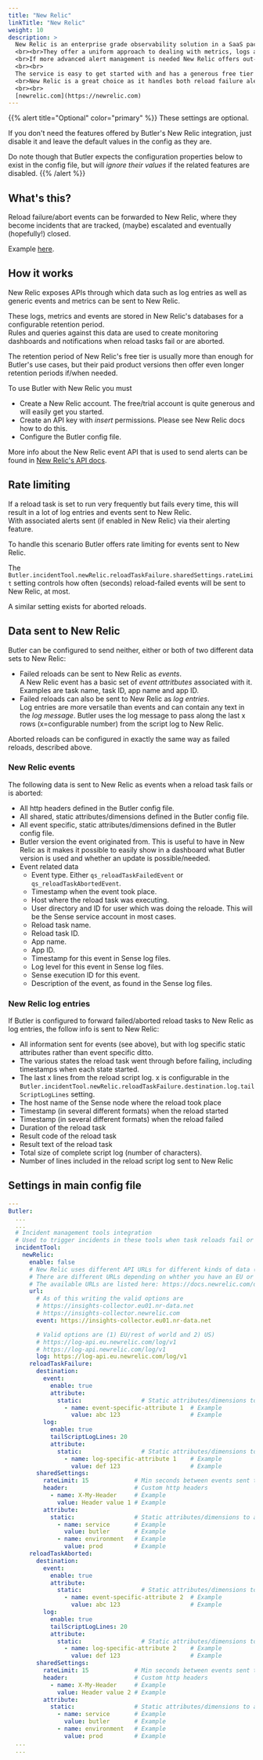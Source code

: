 ```yaml
---
title: "New Relic"
linkTitle: "New Relic"
weight: 10
description: >
  New Relic is an enterprise grade observability solution in a SaaS package.
  <br><br>They offer a uniform approach to dealing with metrics, logs and events - including a basic but working alert management feature. 
  <br>If more advanced alert management is needed New Relic offers out-of-the-box integrations with tools like PagerDuty, ServiceNow, Jira, VictorOps and many other services.
  <br><br>
  The service is easy to get started with and has a generous free tier that works very well for testing Butler alerts.
  <br>New Relic is a great choice as it handles both reload failure alerts for the Butler tool as well as operational metrics from [Butler SOS](https://butler-sos.ptarmiganlabs.com).
  <br><br>
  [newrelic.com](https://newrelic.com)
---
```


{{% alert title="Optional" color="primary" %}}
These settings are optional.

If you don't need the features offered by Butler's New Relic integration, just disable it and leave the default values in the config as they are.

Do note though that Butler expects the configuration properties below to exist in the config file, but will *ignore their values* if the related features are disabled.
{{% /alert %}}

## What's this?

Reload failure/abort events can be forwarded to New Relic, where they become incidents that are tracked, (maybe) escalated and eventually (hopefully!) closed.

<!-- TODO -->
Example [here](/docs/examples/newrelic/).

## How it works

New Relic exposes APIs through which data such as log entries as well as generic events and metrics can be sent to New Relic.

These logs, metrics and events are stored in New Relic's databases for a configurable retention period.  
Rules and queries against this data are used to create monitoring dashboards and notifications when reload tasks fail or are aborted.

The retention period of New Relic's free tier is usually more than enough for Butler's use cases, but their paid product versions then offer even longer retention periods if/when needed.

To use Butler with New Relic you must

- Create a New Relic account. The free/trial account is quite generous and will easily get you started.
- Create an API key with *insert* permissions. Please see New Relic docs how to do this.
- Configure the Butler config file.

More info about the New Relic event API that is used to send alerts can be found in [New Relic's API docs](https://docs.newrelic.com/docs/apis/intro-apis/introduction-new-relic-apis).

## Rate limiting

If a reload task is set to run very frequently but fails every time, this will result in a lot of log entries and events sent to New Relic.  
With associated alerts sent (if enabled in New Relic) via their alerting feature.

To handle this scenario Butler offers rate limiting for events sent to New Relic.

The `Butler.incidentTool.newRelic.reloadTaskFailure.sharedSettings.rateLimit` setting controls how often (seconds) reload-failed events will be sent to New Relic, at most.

A similar setting exists for aborted reloads.

## Data sent to New Relic

Butler can be configured to send neither, either or both of two different data sets to New Relic:

- Failed reloads can be sent to New Relic as *events*.  
  A New Relic event has a basic set of *event attritbutes* associated with it. Examples are task name, task ID, app name and app ID.
- Failed reloads can also be sent to New Relic as *log entries*.  
  Log entries are more versatile than events and can contain any text in the *log message*. Butler uses the log message to pass along the last x rows (x=configurable number) from the script log to New Relic.
  
Aborted reloads can be configured in exactly the same way as failed reloads, described above.

### New Relic events

The following data is sent to New Relic as events when a reload task fails or is aborted:

- All http headers defined in the Butler config file.
- All shared, static attributes/dimensions defined in the Butler config file.
- All event specific, static attributes/dimensions defined in the Butler config file.
- Butler version the event originated from. This is useful to have in New Relic as it makes it possible to easily show in a dashboard what Butler version is used and whether an update is possible/needed.
- Event related data
  - Event type. Either `qs_reloadTaskFailedEvent` or `qs_reloadTaskAbortedEvent`.
  - Timestamp when the event took place.
  - Host where the reload task was executing.
  - User directory and ID for user which was doing the reloade. This will be the Sense service account in most cases.
  - Reload task name.
  - Reload task ID.
  - App name.
  - App ID.
  - Timestamp for this event in Sense log files.
  - Log level for this event in Sense log files.
  - Sense execution ID for this event.
  - Description of the event, as found in the Sense log files.

### New Relic log entries

If Butler is configured to forward failed/aborted reload tasks to New Relic as log entries, the follow info is sent to New Relic:

- All information sent for events (see above), but with log specific static attributes rather than event specific ditto.
- The various states the reload task went through before failing, including timestamps when each state started.
- The last x lines from the reload script log. x is configurable in the `Butler.incidentTool.newRelic.reloadTaskFailure.destination.log.tailScriptLogLines` setting.
- The host name of the Sense node where the reload took place
- Timestamp (in several different formats) when the reload started
- Timestamp (in several different formats) when the reload failed
- Duration of the reload task
- Result code of the reload task
- Result text of the reload task
- Total size of complete script log (number of characters).
- Number of lines included in the reload script log sent to New Relic

## Settings in main config file

```yaml
---
Butler:
  ...
  ...
  # Incident management tools integration
  # Used to trigger incidents in these tools when task reloads fail or are aborted
  incidentTool:
    newRelic:
      enable: false
      # New Relic uses different API URLs for different kinds of data (metrics, events, logs, ...)
      # There are different URLs depending on whther you have an EU or US region New Relic account.
      # The available URLs are listed here: https://docs.newrelic.com/docs/accounts/accounts-billing/account-setup/choose-your-data-center/
      url:
        # As of this writing the valid options are
        # https://insights-collector.eu01.nr-data.net
        # https://insights-collector.newrelic.com 
        event: https://insights-collector.eu01.nr-data.net

        # Valid options are (1) EU/rest of world and 2) US)
        # https://log-api.eu.newrelic.com/log/v1
        # https://log-api.newrelic.com/log/v1 
        log: https://log-api.eu.newrelic.com/log/v1
      reloadTaskFailure:
        destination:
          event: 
            enable: true
            attribute: 
              static:                 # Static attributes/dimensions to attach to events sent to New Relic.
                - name: event-specific-attribute 1  # Example
                  value: abc 123                    # Example
          log:
            enable: true
            tailScriptLogLines: 20
            attribute: 
              static:                 # Static attributes/dimensions to attach to events sent to New Relic.
                - name: log-specific-attribute 1    # Example
                  value: def 123                    # Example
        sharedSettings:
          rateLimit: 15             # Min seconds between events sent to New Relic for a given taskID. Defaults to 5 minutes.
          header:                   # Custom http headers
            - name: X-My-Header     # Example
              value: Header value 1 # Example
          attribute: 
            static:                 # Static attributes/dimensions to attach to events sent to New Relic.
              - name: service       # Example
                value: butler       # Example
              - name: environment   # Example
                value: prod         # Example
      reloadTaskAborted:
        destination:
          event: 
            enable: true
            attribute: 
              static:                 # Static attributes/dimensions to attach to events sent to New Relic.
                - name: event-specific-attribute 2  # Example
                  value: abc 123                    # Example
          log:
            enable: true
            tailScriptLogLines: 20
            attribute: 
              static:                 # Static attributes/dimensions to attach to events sent to New Relic.
                - name: log-specific-attribute 2    # Example
                  value: def 123                    # Example
        sharedSettings:
          rateLimit: 15             # Min seconds between events sent to New Relic for a given taskID. Defaults to 5 minutes.
          header:                   # Custom http headers
            - name: X-My-Header     # Example
              value: Header value 2 # Example
          attribute: 
            static:                 # Static attributes/dimensions to attach to events sent to New Relic.
              - name: service       # Example
                value: butler       # Example
              - name: environment   # Example
                value: prod         # Example
  ...
  ...
```
